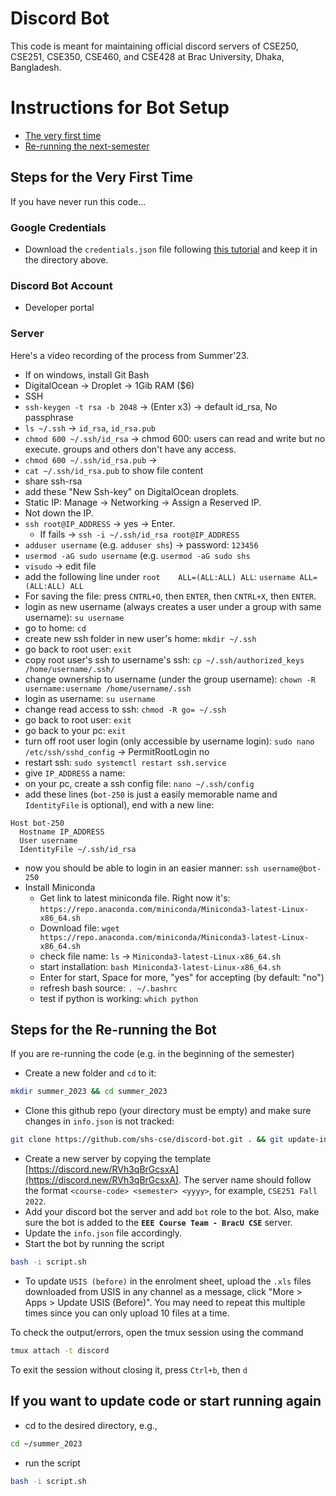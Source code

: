 # Discord Bot

This code is meant for maintaining official discord servers of CSE250, CSE251, CSE350, CSE460, and CSE428 at Brac University, Dhaka, Bangladesh.

# Instructions for Bot Setup
- [The very first time](#steps-for-the-very-first-time)
- [Re-running the next-semester](#steps-for-the-re-running-the-bot)

## Steps for the Very First Time
If you have never run this code...
### Google Credentials
- Download the `credentials.json` file following [this tutorial](https://pygsheets.readthedocs.io/en/stable/authorization.html) and keep it in the directory above.
### Discord Bot Account
- Developer portal
### Server
Here's a video recording of the process from Summer'23.
- If on windows, install Git Bash
- DigitalOcean -> Droplet -> 1Gib RAM ($6)
- SSH
- `ssh-keygen -t rsa -b 2048` -> (Enter x3) -> default id_rsa, No passphrase
- `ls ~/.ssh` -> `id_rsa`, `id_rsa.pub`
- `chmod 600 ~/.ssh/id_rsa` -> chmod 600: users can read and write but no execute. groups and others don't have any access.
- `chmod 600 ~/.ssh/id_rsa.pub` -> 
- `cat ~/.ssh/id_rsa.pub` to show file content
- share ssh-rsa
- add these "New Ssh-key" on DigitalOcean droplets.
- Static IP: Manage -> Networking -> Assign a Reserved IP.
- Not down the IP.
- `ssh root@IP_ADDRESS` -> yes ->  Enter.
  - If fails -> `ssh -i ~/.ssh/id_rsa root@IP_ADDRESS`
- `adduser username` (e.g. `adduser shs`) -> password: `123456`
- `usermod -aG sudo username` (e.g. `usermod -aG sudo shs`
- `visudo` -> edit file
- add the following line under `root    ALL=(ALL:ALL) ALL`: `username ALL=(ALL:ALL) ALL`
- For saving the file: press `CNTRL+O`, then `ENTER`, then `CNTRL+X`, then `ENTER`.
- login as new username (always creates a user under a group with same username): `su username`
- go to home: `cd`
- create new ssh folder in new user's home: `mkdir ~/.ssh`
- go back to root user: `exit`
- copy root user's ssh to username's ssh: `cp ~/.ssh/authorized_keys /home/username/.ssh/`
- change ownership to username (under the group username): `chown -R username:username /home/username/.ssh`
- login as username: `su username`
- change read access to ssh: `chmod -R go= ~/.ssh`
- go back to root user: `exit`
- go back to your pc: `exit`
- turn off root user login (only accessible by username login): `sudo nano /etc/ssh/sshd_config` -> PermitRootLogin no
- restart ssh: `sudo systemctl restart ssh.service`
- give `IP_ADDRESS` a name:
- on your pc, create a ssh config file: `nano ~/.ssh/config` 
- add these lines (`bot-250` is just a easily memorable name and `IdentityFile` is optional), end with a new line:
```
Host bot-250
  Hostname IP_ADDRESS
  User username
  IdentityFile ~/.ssh/id_rsa

```
- now you should be able to login in an easier manner: `ssh username@bot-250`
- Install Miniconda
  - Get link to latest miniconda file. Right now it's: `https://repo.anaconda.com/miniconda/Miniconda3-latest-Linux-x86_64.sh`
  - Download file: `wget https://repo.anaconda.com/miniconda/Miniconda3-latest-Linux-x86_64.sh`
  - check file name: `ls` -> `Miniconda3-latest-Linux-x86_64.sh`
  - start installation: `bash Miniconda3-latest-Linux-x86_64.sh`
  - Enter for start, Space for more, "yes" for accepting (by default: "no") 
  - refresh bash source: `. ~/.bashrc`
  - test if python is working: `which python`
## Steps for the Re-running the Bot
If you are re-running the code (e.g. in the beginning of the semester)
- Create a new folder and `cd` to it: 
```bash
mkdir summer_2023 && cd summer_2023
```
- Clone this github repo (your directory must be empty) and make sure changes in `info.json` is not tracked: 
```bash
git clone https://github.com/shs-cse/discord-bot.git . && git update-index --skip-worktree info.json
```
- Create a new server by copying the template [https://discord.new/RVh3qBrGcsxA](https://discord.new/RVh3qBrGcsxA). The server name should follow the format `<course-code> <semester> <yyyy>`, for example, `CSE251 Fall 2022`.
- Add your discord bot the server and add `bot` role to the bot. Also, make sure the bot is added to the **`EEE Course Team - BracU CSE`** server.
- Update the `info.json` file accordingly.
- Start the bot by running the script
```bash
bash -i script.sh
```
- To update `USIS (before)` in the enrolment sheet, upload the `.xls` files downloaded from USIS in any channel as a message, click "More > Apps > Update USIS (Before)". You may need to repeat this multiple times since you can only upload 10 files at a time.



To check the output/errors, open the tmux session using the command
```bash
tmux attach -t discord
```
To exit the session without closing it, press `Ctrl+b`, then `d`

## If you want to update code or start running again
- cd to the desired directory, e.g.,
```bash
cd ~/summer_2023
```
- run the script
```bash
bash -i script.sh
```

